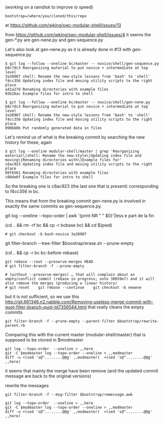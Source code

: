 (working on a ramdisk to improve io speed)

    bootstrap=/where/you/cloned/this/repo

at <https://github.com/wking/swc-modular-shell/issues/13>

from <https://github.com/wking/swc-modular-shell/issues/4> it seems the gen-*.py are gen-nene.py and gen-sequence.py



Let's also look at gen-nene.py as it is already done in #13 with gen-sequence.py

    $ git log --follow --oneline bc/master -- novice/shell/gen-sequence.py
    b8c7dc3 Reorganizing material to put novice + intermediate at top level
    3a38907 shell: Rename the new-style lessons from 'bash' to 'shell'
    f4cc356 Updating index file and moving utility scripts to the right place
    a41a27d Renaming directories with example files
    03b26ac Example files for intro to shell
    
    $ git log --follow --oneline bc/master -- novice/shell/gen-nene.py
    b8c7dc3 Reorganizing material to put novice + intermediate at top level
    3a38907 shell: Rename the new-style lessons from 'bash' to 'shell'
    f4cc356 Updating index file and moving utility scripts to the right place
    090b60b Put randomly generated data in files

Let's remind us of what is the breaking commit by searching the new history for these, again

    $ git log --oneline modular-shell/master | grep 'Reorganizing material\|shell: Rename the new-style\|Updating index file and moving\|Renaming directories with\|Example files for'
    c6ac923 Updating index file and moving utility scripts to the right place
    09fb561 Renaming directories with example files
    c08de6f Example files for intro to shell

So the breaking one is c6ac923 (the last one that is present) corresponding to f4cc356 in bc.

This means that from the breaking commit gen-nene.py is involved in exactly the same commits as gen-sequence.py.


git log  --oneline --topo-order  | awk '{print NR " " $0}'|less
e part de la fin


(cd .. && rm -rf bc && cp -r bcbase bc) && cd $(pwd)

    # git checkout -b bash-novice 3a38907

git filter-branch --tree-filter $boostrap/erase.sh --prune-empty

(cd .. && cp -r bc bc-before-rebase)

    git rebase --root --preserve-merges HEAD
    # git filter-branch -f --prune-empty

    # (without --preserve-merges) … that will complain about an empty/conflict commit (rebase in progress; onto 30659e7) and it will also remove the merges (producing a linear history)
    # git reset    git rebase --continue    git checkout -b newone

but it is not sufficient, so we use this <http://git.661346.n2.nabble.com/Removing-useless-merge-commit-with-quot-filter-branch-quot-td7356544.html> that really cleans the empty commits


    git filter-branch -f --prune-empty --parent-filter $bootstrap/rewrite-parent.rb

Comparing this with the current master (modular-shell/master) that is supposed to be cloned in $modmaster

    git log --topo-order  --oneline > ,,here
    git -C $modmaster log --topo-order --oneline > ,,modmaster
    diff -u <(sed 's@^........@@g' ,,modmaster)  <(sed 's@^........@@g' ,,here)

it seems that mainly the merge have been remove (and the updated commit message are back to the original versions) 

rewrite the messages

    git filter-branch -f --msg-filter $bootstrap/remessage.awk

    git log --topo-order  --oneline > ,,here
    git -C $modmaster log --topo-order --oneline > ,,modmaster
    diff -u <(sed 's@^........@@g' ,,modmaster)  <(sed 's@^........@@g' ,,here)



